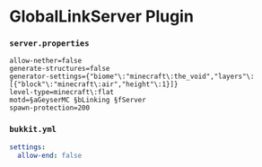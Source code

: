 # GlobalLinkServer Plugin

### `server.properties`
```properties
allow-nether=false
generate-structures=false
generator-settings={"biome"\:"minecraft\:the_void","layers"\:[{"block"\:"minecraft\:air","height"\:1}]}
level-type=minecraft\:flat
motd=§aGeyserMC §bLinking §fServer
spawn-protection=200
```

### `bukkit.yml`
```yaml
settings:
  allow-end: false
```

